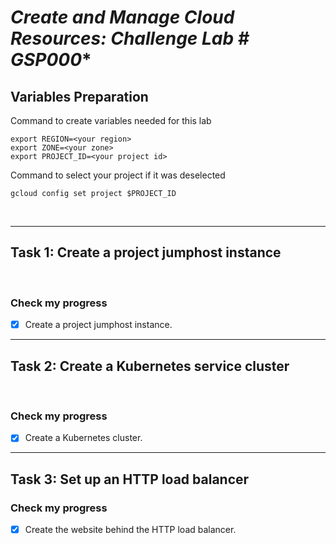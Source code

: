 # *Create and Manage Cloud Resources: Challenge Lab # GSP000**

## **Variables Preparation**

Command to create variables needed for this lab

    export REGION=<your region>
    export ZONE=<your zone>
    export PROJECT_ID=<your project id>

Command to select your project if it was deselected

    gcloud config set project $PROJECT_ID

<br>

---

## **Task 1: Create a project jumphost instance**

<br>

### **Check my progress**

- [x] Create a project jumphost instance.

---

## **Task 2: Create a Kubernetes service cluster**

<br>

### **Check my progress**

- [x] Create a Kubernetes cluster.

---

## **Task 3: Set up an HTTP load balancer**


### **Check my progress**

- [x] Create the website behind the HTTP load balancer.